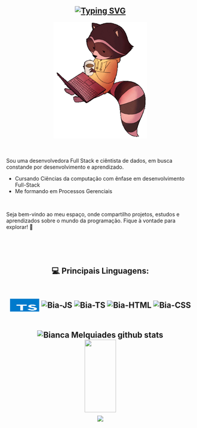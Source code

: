 <div align="center"><h2> <a href="https://git.io/typing-svg"><img src="https://readme-typing-svg.demolab.com?font=Fira+Code&weight=600&pause=1000&color=FF69B4&width=435&lines=Hello!+I'm+Bianca!+;I+am+a+FullStack+developer+and+data+scientist!+" alt="Typing SVG" /></a> </h2></div>

<div align="center">
    <img width="250" title="lofi study" src="https://github.com/adrianefelicio/adrianefelicio/blob/main/gifs/gif-.gif?raw=true"/>
</div><br>

<div><p> <br>
Sou uma desenvolvedora Full Stack e ciêntista de dados, em busca constande por desenvolvimento e aprendizado.

- Cursando Ciências da computação com ênfase em desenvolvimento Full-Stack
- Me formando em Processos Gerenciais
<br>
 
Seja bem-vindo ao meu espaço, onde compartilho projetos, estudos e aprendizados sobre o mundo da programação. Fique à vontade para explorar! 🚀</p></div><br>
<br><br>
<h2 align="center">💻 Principais Linguagens:<h2>  
<div align="center" style="display: inline_block"><br>
  <img align="center" alt="Bia-Java" height="35" width="80" src="https://raw.githubusercontent.com/devicons/devicon/master/icons/typescript/typescript-plain.svg">
  <img align="center" alt="Bia-JS" height="35" width="80" src="https://img.shields.io/badge/-JavaScript-F7DF1E?style=for-the-badge&logo=javascript&logoColor=black">
  <img align="center" alt="Bia-TS" height="35" width="80" src="https://img.shields.io/badge/-TypeScript-3178C6?style=for-the-badge&logo=typescript&logoColor=white">
  <img align="center" alt="Bia-HTML" height="35" width="80" src="https://img.shields.io/badge/-HTML-E34F26?style=for-the-badge&logo=html5&logoColor=white">
  <img align="center" alt="Bia-CSS" height="35" width="80" src="https://img.shields.io/badge/-CSS-1572B6?style=for-the-badge&logo=css3&logoColor=white">
</div>
    <br><br>
<div align="center">  
  <img width="49%" height="195px" src="https://github-readme-stats.vercel.app/api?username=BiancaMelquiades&show_icons=true&count_private=true&hide_border=true&title_color=ff91a4&icon_color=ff91a4&text_color=c9d1d9&bg_color=0d1117" alt="Bianca Melquiades github stats" /> 
  <img width="41%" height="195px" src="https://github-readme-stats.vercel.app/api/top-langs/?username=BiancaMelquiades&layout=compact&langs_count=7&_border=true&title_color=ff91a4&text_color=ff91a4&bg_color=0d1117" />
<br>
    <div align='center'>  <a href="https://www.linkedin.com/in/bianca-melquiades/" target="_blank"><img src="https://img.shields.io/badge/-LinkedIn-%230077B5?style=for-the-badge&logo=linkedin&logoColor=white" target="_blank"></a></div>
    
